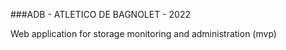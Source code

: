 ###ADB - ATLETICO DE BAGNOLET - 2022

Web application for storage monitoring and administration (mvp)
